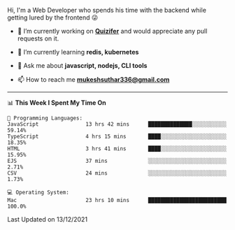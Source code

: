 Hi, I'm a Web Developer who spends his time with the backend while getting lured by the frontend 😜

- 🔭 I’m currently working on **[Quizifer](https://github.com/SutharMukesh/Quizifer/)** and would appreciate any pull requests on it.

- 🌱 I’m currently learning **redis, kubernetes**

- 💬 Ask me about **javascript, nodejs, CLI tools**

- 📫 How to reach me **mukeshsuthar336@gmail.com**

---
<!--START_SECTION:waka-->
📊 **This Week I Spent My Time On** 

```text
💬 Programming Languages: 
JavaScript               13 hrs 42 mins      ██████████████░░░░░░░░░░░   59.14% 
TypeScript               4 hrs 15 mins       ████░░░░░░░░░░░░░░░░░░░░░   18.35% 
HTML                     3 hrs 41 mins       ████░░░░░░░░░░░░░░░░░░░░░   15.95% 
EJS                      37 mins             ░░░░░░░░░░░░░░░░░░░░░░░░░   2.71% 
CSV                      24 mins             ░░░░░░░░░░░░░░░░░░░░░░░░░   1.73%

💻 Operating System: 
Mac                      23 hrs 10 mins      █████████████████████████   100.0%

```


 Last Updated on 13/12/2021
<!--END_SECTION:waka-->
